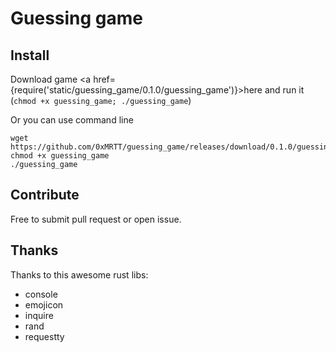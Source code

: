 # Guessing game

## Install

Download game <a href={require('static/guessing_game/0.1.0/guessing_game')}>here</a> and run it (`chmod +x guessing_game; ./guessing_game`)

Or you can use command line
```
wget https://github.com/0xMRTT/guessing_game/releases/download/0.1.0/guessing_game  
chmod +x guessing_game
./guessing_game
```

## Contribute

Free to submit pull request or open issue.

## Thanks

Thanks to this awesome rust libs:
* console 
* emojicon 
* inquire 
* rand 
* requestty 